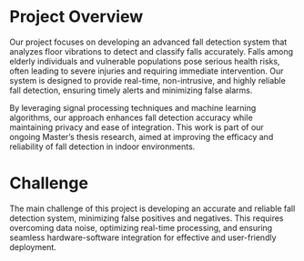# Project Overview

Our project focuses on developing an advanced fall detection system that analyzes floor vibrations to detect and classify falls accurately. Falls among elderly individuals and vulnerable populations pose serious health risks, often leading to severe injuries and requiring immediate intervention. Our system is designed to provide real-time, non-intrusive, and highly reliable fall detection, ensuring timely alerts and minimizing false alarms.

By leveraging signal processing techniques and machine learning algorithms, our approach enhances fall detection accuracy while maintaining privacy and ease of integration. This work is part of our ongoing Master’s thesis research, aimed at improving the efficacy and reliability of fall detection in indoor environments.

# Challenge

The main challenge of this project is developing an accurate and reliable fall detection system, minimizing false positives and negatives. This requires overcoming data noise, optimizing real-time processing, and ensuring seamless hardware-software integration for effective and user-friendly deployment.
